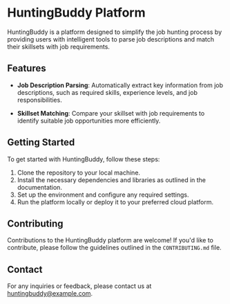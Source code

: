 # HuntingBuddy Platform

HuntingBuddy is a platform designed to simplify the job hunting process by providing users with intelligent tools to parse job descriptions and match their skillsets with job requirements.

## Features

- **Job Description Parsing**: Automatically extract key information from job descriptions, such as required skills, experience levels, and job responsibilities.

- **Skillset Matching**: Compare your skillset with job requirements to identify suitable job opportunities more efficiently.

## Getting Started

To get started with HuntingBuddy, follow these steps:

1. Clone the repository to your local machine.
2. Install the necessary dependencies and libraries as outlined in the documentation.
3. Set up the environment and configure any required settings.
4. Run the platform locally or deploy it to your preferred cloud platform.

## Contributing

Contributions to the HuntingBuddy platform are welcome! If you'd like to contribute, please follow the guidelines outlined in the `CONTRIBUTING.md` file.

## Contact

For any inquiries or feedback, please contact us at huntingbuddy@example.com.
